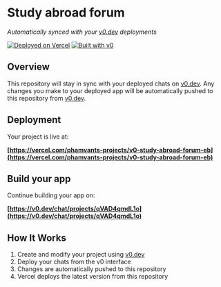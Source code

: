 # Study abroad forum

*Automatically synced with your [v0.dev](https://v0.dev) deployments*

[![Deployed on Vercel](https://img.shields.io/badge/Deployed%20on-Vercel-black?style=for-the-badge&logo=vercel)](https://vercel.com/phamvants-projects/v0-study-abroad-forum-eb)
[![Built with v0](https://img.shields.io/badge/Built%20with-v0.dev-black?style=for-the-badge)](https://v0.dev/chat/projects/qVAD4qmdL1o)

## Overview

This repository will stay in sync with your deployed chats on [v0.dev](https://v0.dev).
Any changes you make to your deployed app will be automatically pushed to this repository from [v0.dev](https://v0.dev).

## Deployment

Your project is live at:

**[https://vercel.com/phamvants-projects/v0-study-abroad-forum-eb](https://vercel.com/phamvants-projects/v0-study-abroad-forum-eb)**

## Build your app

Continue building your app on:

**[https://v0.dev/chat/projects/qVAD4qmdL1o](https://v0.dev/chat/projects/qVAD4qmdL1o)**

## How It Works

1. Create and modify your project using [v0.dev](https://v0.dev)
2. Deploy your chats from the v0 interface
3. Changes are automatically pushed to this repository
4. Vercel deploys the latest version from this repository
